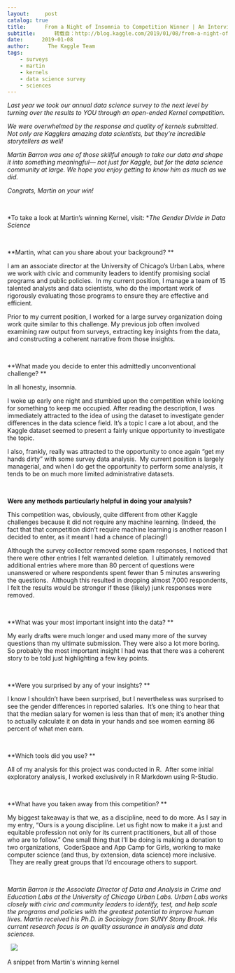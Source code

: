 ```yaml
---
layout:     post
catalog: true
title:      From a Night of Insomnia to Competition Winner | An Interview with Martin Barron
subtitle:      转载自：http://blog.kaggle.com/2019/01/08/from-a-night-of-insomnia-to-competition-winner-an-interview-with-martin-barron/
date:      2019-01-08
author:      The Kaggle Team
tags:
    - surveys
    - martin
    - kernels
    - data science survey
    - sciences
---
```


*Last year we took our annual data science survey to the next level by turning over the results to YOU through an open-ended Kernel competition.*

*We were overwhelmed by the response and quality of kernels submitted. Not only are Kagglers amazing data scientists, but they’re incredible storytellers as well!*

*Martin Barron was one of those skillful enough to take our data and shape it into something meaningful— not just for Kaggle, but for the data science community at large. We hope you enjoy getting to know him as much as we did.*

*Congrats, Martin on your win!*

 

*To take a look at Martin’s winning Kernel, visit: **The Gender Divide in Data Science*


 

**Martin, what can you share about your background? **

I am an associate director at the University of Chicago’s Urban Labs, where we work with civic and community leaders to identify promising social programs and public policies.  In my current position, I manage a team of 15 talented analysts and data scientists, who do the important work of rigorously evaluating those programs to ensure they are effective and efficient.  

Prior to my current position, I worked for a large survey organization doing work quite similar to this challenge. My previous job often involved examining raw output from surveys, extracting key insights from the data, and constructing a coherent narrative from those insights. 


 

**What made you decide to enter this admittedly unconventional challenge? **

In all honesty, insomnia. 

I woke up early one night and stumbled upon the competition while looking for something to keep me occupied. After reading the description, I was immediately attracted to the idea of using the dataset to investigate gender differences in the data science field. It’s a topic I care a lot about, and the Kaggle dataset seemed to present a fairly unique opportunity to investigate the topic.

I also, frankly, really was attracted to the opportunity to once again “get my hands dirty” with some survey data analysis.  My current position is largely managerial, and when I do get the opportunity to perform some analysis, it tends to be on much more limited administrative datasets.

 

**Were any methods particularly helpful in doing your analysis?**

This competition was, obviously, quite different from other Kaggle challenges because it did not require any machine learning. (Indeed, the fact that that competition didn’t require machine learning is another reason I decided to enter, as it meant I had a chance of placing!)

Although the survey collector removed some spam responses, I noticed that there were other entries I felt warranted deletion.  I ultimately removed additional entries where more than 80 percent of questions were unanswered or where respondents spent fewer than 5 minutes answering the questions.  Although this resulted in dropping almost 7,000 respondents, I felt the results would be stronger if these (likely) junk responses were removed.

 

**What was your most important insight into the data? **

My early drafts were much longer and used many more of the survey questions than my ultimate submission. They were also a lot more boring. So probably the most important insight I had was that there was a coherent story to be told just highlighting a few key points. 

 

**Were you surprised by any of your insights? **

I know I shouldn’t have been surprised, but I nevertheless was surprised to see the gender differences in reported salaries.  It’s one thing to hear that that the median salary for women is less than that of men; it’s another thing to actually calculate it on data in your hands and see women earning 86 percent of what men earn.

 

**Which tools did you use? **

All of my analysis for this project was conducted in R.  After some initial exploratory analysis, I worked exclusively in R Markdown using R-Studio.

 

**What have you taken away from this competition? **

My biggest takeaway is that we, as a discipline, need to do more. As I say in my entry, “Ours is a young discipline. Let us fight now to make it a just and equitable profession not only for its current practitioners, but all of those who are to follow.” One small thing that I’ll be doing is making a donation to two organizations,  CoderSpace and App Camp for Girls, working to make computer science (and thus, by extension, data science) more inclusive.  They are really great groups that I’d encourage others to support.

 

*Martin Barron is the Associate Director of Data and Analysis in Crime and Education Labs at the University of Chicago Urban Labs. Urban Labs works closely with civic and community leaders to identify, test, and help scale the programs and policies with the greatest potential to improve human lives. Martin received his Ph.D. in Sociology from SUNY Stony Brook. His current research focus is on quality assurance in analysis and data sciences.*

 
![](http://s5047.pcdn.co/wp-content/uploads/2019/01/Screen-Shot-2019-01-08-at-11.03.57-AM.png)


A snippet from Martin's winning kernel
